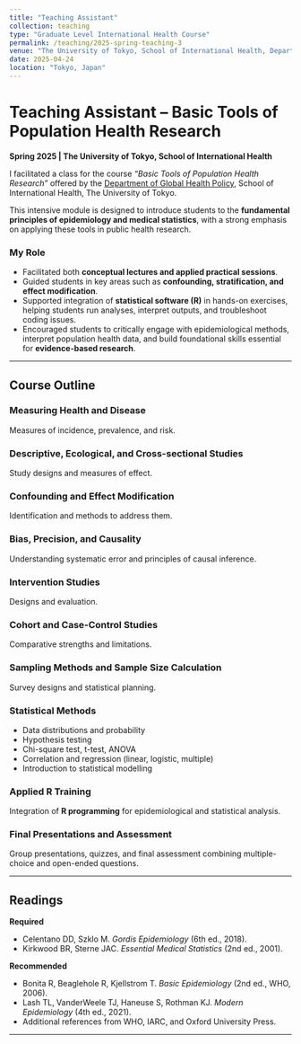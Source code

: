 ```yaml
---
title: "Teaching Assistant"
collection: teaching
type: "Graduate Level International Health Course"
permalink: /teaching/2025-spring-teaching-3
venue: "The University of Tokyo, School of International Health, Department of Global Health Policy"
date: 2025-04-24
location: "Tokyo, Japan"
---
```


# Teaching Assistant – Basic Tools of Population Health Research  
**Spring 2025 | The University of Tokyo, School of International Health**  

I facilitated a class for the course *“Basic Tools of Population Health Research”* offered by the [Department of Global Health Policy](https://www.ghp.m.u-tokyo.ac.jp/), School of International Health, The University of Tokyo.  

This intensive module is designed to introduce students to the **fundamental principles of epidemiology and medical statistics**, with a strong emphasis on applying these tools in public health research.  

### My Role  
- Facilitated both **conceptual lectures and applied practical sessions**.  
- Guided students in key areas such as **confounding, stratification, and effect modification**.  
- Supported integration of **statistical software (R)** in hands-on exercises, helping students run analyses, interpret outputs, and troubleshoot coding issues.  
- Encouraged students to critically engage with epidemiological methods, interpret population health data, and build foundational skills essential for **evidence-based research**.  

---

## Course Outline  

### Measuring Health and Disease  
Measures of incidence, prevalence, and risk.  

### Descriptive, Ecological, and Cross-sectional Studies  
Study designs and measures of effect.  

### Confounding and Effect Modification  
Identification and methods to address them.  

### Bias, Precision, and Causality  
Understanding systematic error and principles of causal inference.  

### Intervention Studies  
Designs and evaluation.  

### Cohort and Case-Control Studies  
Comparative strengths and limitations.  

### Sampling Methods and Sample Size Calculation  
Survey designs and statistical planning.  

### Statistical Methods  
- Data distributions and probability  
- Hypothesis testing  
- Chi-square test, t-test, ANOVA  
- Correlation and regression (linear, logistic, multiple)  
- Introduction to statistical modelling  

### Applied R Training  
Integration of **R programming** for epidemiological and statistical analysis.  

### Final Presentations and Assessment  
Group presentations, quizzes, and final assessment combining multiple-choice and open-ended questions.  

---

## Readings  

**Required**  
- Celentano DD, Szklo M. *Gordis Epidemiology* (6th ed., 2018).  
- Kirkwood BR, Sterne JAC. *Essential Medical Statistics* (2nd ed., 2001).  

**Recommended**  
- Bonita R, Beaglehole R, Kjellstrom T. *Basic Epidemiology* (2nd ed., WHO, 2006).  
- Lash TL, VanderWeele TJ, Haneuse S, Rothman KJ. *Modern Epidemiology* (4th ed., 2021).  
- Additional references from WHO, IARC, and Oxford University Press.  

---
